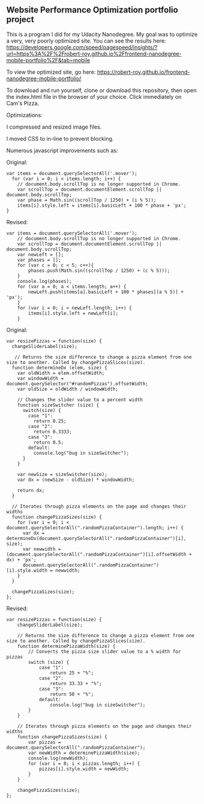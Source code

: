 ## Website Performance Optimization portfolio project

This is a program I did for my Udacity Nanodegree. My goal was to optimize a very, very poorly optimized site. You can see the results here:
https://developers.google.com/speed/pagespeed/insights/?url=https%3A%2F%2Frobert-roy.github.io%2Ffrontend-nanodegree-mobile-portfolio%2F&tab=mobile

To view the optimized site, go here:
https://robert-roy.github.io/frontend-nanodegree-mobile-portfolio/

To download and run yourself, clone or download this repository, then open the index.html file in the browser of your choice. Click immediately on Cam's Pizza.

Optimizations:

I compressed and resized image files.

I moved CSS to in-line to prevent blocking.

Numerous javascript improvements such as:

Original:

```
var items = document.querySelectorAll('.mover');
  for (var i = 0; i < items.length; i++) {
    // document.body.scrollTop is no longer supported in Chrome.
    var scrollTop = document.documentElement.scrollTop || document.body.scrollTop;
    var phase = Math.sin((scrollTop / 1250) + (i % 5));
    items[i].style.left = items[i].basicLeft + 100 * phase + 'px';
}
```

Revised:

```
var items = document.querySelectorAll('.mover');
    // document.body.scrollTop is no longer supported in Chrome.
    var scrollTop = document.documentElement.scrollTop || document.body.scrollTop;
    var newLeft = [];
    var phases = [];
    for (var c = 0; c < 5; c++){
        phases.push(Math.sin((scrollTop / 1250) + (c % 5)));
    }
    console.log(phases);
    for (var a = 0; a < items.length; a++) {
        newLeft.push(items[a].basicLeft + 100 * phases[(a % 5)] + 'px');
    }
    for (var i = 0; i < newLeft.length; i++) {
        items[i].style.left = newLeft[i];
    }
```

Original:

```
var resizePizzas = function(size) {
  changeSliderLabel(size);

   // Returns the size difference to change a pizza element from one size to another. Called by changePizzaSlices(size).
  function determineDx (elem, size) {
    var oldWidth = elem.offsetWidth;
    var windowWidth = document.querySelector("#randomPizzas").offsetWidth;
    var oldSize = oldWidth / windowWidth;

    // Changes the slider value to a percent width
    function sizeSwitcher (size) {
      switch(size) {
        case "1":
          return 0.25;
        case "2":
          return 0.3333;
        case "3":
          return 0.5;
        default:
          console.log("bug in sizeSwitcher");
      }
    }

    var newSize = sizeSwitcher(size);
    var dx = (newSize - oldSize) * windowWidth;

    return dx;
  }

  // Iterates through pizza elements on the page and changes their widths
  function changePizzaSizes(size) {
    for (var i = 0; i < document.querySelectorAll(".randomPizzaContainer").length; i++) {
      var dx = determineDx(document.querySelectorAll(".randomPizzaContainer")[i], size);
      var newwidth = (document.querySelectorAll(".randomPizzaContainer")[i].offsetWidth + dx) + 'px';
      document.querySelectorAll(".randomPizzaContainer")[i].style.width = newwidth;
    }
  }

  changePizzaSizes(size);
};
```

Revised:

```
var resizePizzas = function(size) {
    changeSliderLabel(size);

    // Returns the size difference to change a pizza element from one size to another. Called by changePizzaSlices(size).
    function determinePizzaWidth(size) {
        // Converts the pizza size slider value to a % width for pizzas
        switch (size) {
            case "1":
                return 25 + "%";
            case "2":
                return 33.33 + "%";
            case "3":
                return 50 + "%";
            default:
                console.log("bug in sizeSwitcher");
        }
    }

    // Iterates through pizza elements on the page and changes their widths
    function changePizzaSizes(size) {
        var pizzas = document.querySelectorAll(".randomPizzaContainer");
        var newWidth = determinePizzaWidth(size);
        console.log(newWidth);
        for (var i = 0; i < pizzas.length; i++) {
            pizzas[i].style.width = newWidth;
        }
    }

    changePizzaSizes(size);
};
```